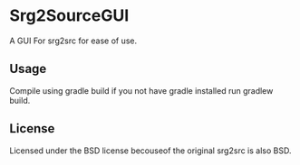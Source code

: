 Srg2SourceGUI
===============

A GUI For srg2src for ease of use.

## Usage

Compile using gradle build if you not have gradle installed run gradlew build.

## License

Licensed under the BSD license becouseof the original srg2src is also BSD.
